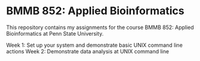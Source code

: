 # BMMB 852: Applied Bioinformatics 

This repository contains my assignments for the course BMMB 852: Applied Bioinformatics at Penn State University.  

Week 1: Set up your system and demonstrate basic UNIX command line actions
Week 2: Demonstrate data analysis at UNIX command line
